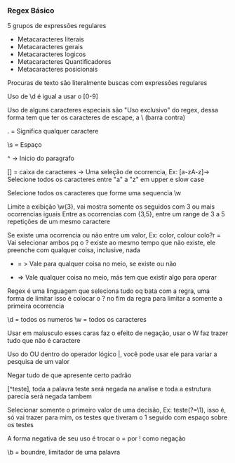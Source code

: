 ### Regex Básico

5 grupos de expressões regulares
* Metacaracteres literais
* Metacaracteres gerais
* Metacaracteres logicos
* Metacaracteres Quantificadores
* Metacaracteres posicionais

Procuras de texto são literalmente buscas com expressões regulares


Uso de \d é igual a usar o [0-9]

Uso de alguns caracteres especiais são "Uso exclusivo" do regex, dessa forma tem que ter os caracteres de escape, a \ (barra contra)

. = Significa qualquer caractere

\s = Espaço

^ -> Inicio do paragrafo

[] = caixa de caracteres -> Uma seleção de ocorrencia, Ex: [a-zA-z]-> Selecione todos os caracteres entre "a" a "z" em upper e slow case

Selecione todos os caracteres que forme uma sequencia \w

Limite a exibição \w{3}, vai mostra somente os seguidos com 3 ou mais ocorrencias iguais
Entre as ocorrencias com {3,5}, entre um range de 3 a 5 repetições de um mesmo caractere


Se existe uma ocorrencia ou não entre um valor, Ex:
color, colour
colo?r = Vai selecionar ambos pq o ? existe ao mesmo tempo que não existe, ele preenche com qualquer coisa, inclusive, nada

* = > Vale para qualquer coisa no meio, se existe ou não
+ => Vale qualquer coisa no meio, más tem que existir algo para operar


Regex é uma linguagem que seleciona tudo oq bata com a regra, uma forma de limitar isso é colocar o ? no fim da regra para limitar a somente a primeira ocorrencia

\d = todos os numeros
\w = todos os caracteres

Usar em maiusculo esses caras faz o efeito de negação, usar o W faz trazer tudo que não é caractere


Uso do OU dentro do operador lógico |, você pode usar ele para variar a pesquisa de um valor


Negar tudo de que apresente certo padrão

[^teste], toda a palavra teste será negada na analise e toda a estrutura parecia será negada tambem

Selecionar somente o primeiro valor de uma decisão, Ex: teste(?=\1), isso é, só vai trazer para mim, os testes que tiveram o 1 seguido com espaço sobre os testes

A forma negativa de seu uso é trocar o = por ! como negação

\b = boundre, limitador de uma palavra
